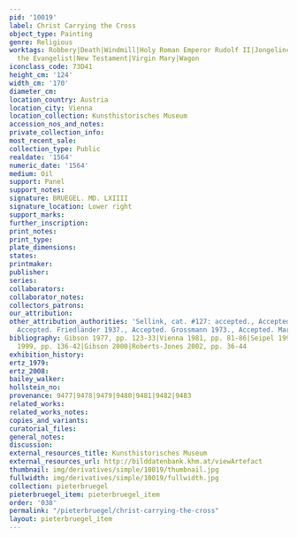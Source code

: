 ```yaml
---
pid: '10019'
label: Christ Carrying the Cross
object_type: Painting
genre: Religious
worktags: Robbery|Death|Windmill|Holy Roman Emperor Rudolf II|Jongelinck|Field|Mountain|Beggars|Burghers|Children|Crowd|Merchants|Soldiers|Christ|John
  the Evangelist|New Testament|Virgin Mary|Wagon
iconclass_code: 73D41
height_cm: '124'
width_cm: '170'
diameter_cm:
location_country: Austria
location_city: Vienna
location_collection: Kunsthistorisches Museum
accession_nos_and_notes:
private_collection_info:
most_recent_sale:
collection_type: Public
realdate: '1564'
numeric_date: '1564'
medium: Oil
support: Panel
support_notes:
signature: BRUEGEL. MD. LXIIII
signature_location: Lower right
support_marks:
further_inscription:
print_notes:
print_type:
plate_dimensions:
states:
printmaker:
publisher:
series:
collaborators:
collaborator_notes:
collectors_patrons:
our_attribution:
other_attribution_authorities: 'Sellink, cat. #127: accepted., Accepted. Tolnay 1935.,
  Accepted. Friedländer 1937., Accepted. Grossmann 1973., Accepted. Marijnissen 1988.'
bibliography: Gibson 1977, pp. 123-33|Vienna 1981, pp. 81-86|Seipel 1998, pp. 68-83|Müller
  1999, pp. 136-42|Gibson 2000|Roberts-Jones 2002, pp. 36-44
exhibition_history:
ertz_1979:
ertz_2008:
bailey_walker:
hollstein_no:
provenance: 9477|9478|9479|9480|9481|9482|9483
related_works:
related_works_notes:
copies_and_variants:
curatorial_files:
general_notes:
discussion:
external_resources_title: Kunsthistorisches Museum
external_resources_url: http://bilddatenbank.khm.at/viewArtefact
thumbnail: img/derivatives/simple/10019/thumbnail.jpg
fullwidth: img/derivatives/simple/10019/fullwidth.jpg
collection: pieterbruegel
pieterbruegel_item: pieterbruegel_item
order: '038'
permalink: "/pieterbruegel/christ-carrying-the-cross"
layout: pieterbruegel_item
---
```


